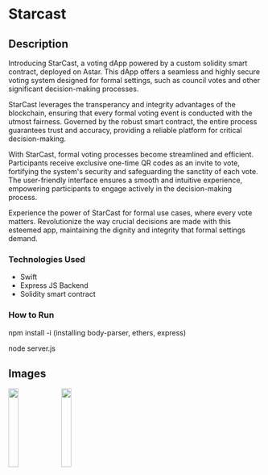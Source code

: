# Starcast

## Description
Introducing StarCast, a voting dApp powered by a custom solidity smart contract, deployed on Astar. This dApp offers a seamless and highly secure voting system designed for formal settings, such as council votes and other significant decision-making processes.

StarCast leverages the transperancy and integrity advantages of the blockchain, ensuring that every formal voting event is conducted with the utmost fairness. Governed by the robust smart contract, the entire process guarantees trust and accuracy, providing a reliable platform for critical decision-making.

With StarCast, formal voting processes become streamlined and efficient. Participants receive exclusive one-time QR codes as an invite to vote, fortifying the system's security and safeguarding the sanctity of each vote. The user-friendly interface ensures a smooth and intuitive experience, empowering participants to engage actively in the decision-making process.

Experience the power of StarCast for formal use cases, where every vote matters. Revolutionize the way crucial decisions are made with this esteemed app, maintaining the dignity and integrity that formal settings demand.
### Technologies Used
- Swift
- Express JS Backend
- Solidity smart contract

### How to Run
npm install -i
(installing body-parser, ethers, express)

node server.js

## Images

<img src=https://github.com/nkoorty/Starcast/assets/80065244/1c03e1c8-be8e-4a66-ab68-a1503d171c53? width=20% height=20%>
<img src=https://github.com/nkoorty/Starcast/assets/80065244/707ef642-a521-4dd6-9811-6b50e2290fb5 width=20% height=20%>
